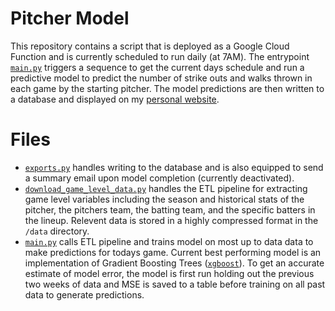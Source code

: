 # Pitcher Model

This repository contains a script that is deployed as a Google Cloud Function and is currently scheduled to run daily (at 7AM). The entrypoint [`main.py`](https://github.com/TimCSheehan/pitcher_model_deploy/blob/main/main.py) triggers a sequence to get the current
days schedule and run a predictive model to predict the number of strike outs and walks thrown in each game by the starting pitcher. The model
predictions are then written to a database and displayed on my [personal website](timothysheehan.com/mlb_vis).

# Files
* [`exports.py`](https://github.com/TimCSheehan/pitcher_model_deploy/blob/main/exports.py) handles writing to the database and is also equipped to send a summary email upon model completion (currently deactivated).
* [`download_game_level_data.py`](https://github.com/TimCSheehan/pitcher_model_deploy/blob/main/download_game_level_data.py) handles the ETL pipeline
  for extracting game level variables including the season and historical stats of the pitcher, the pitchers team, the batting team, and the specific batters in the lineup.
  Relevent data is stored in a highly compressed format in the `/data` directory.
* [`main.py`](https://github.com/TimCSheehan/pitcher_model_deploy/blob/main/main.py) calls ETL pipeline and trains model on most up to data data to make predictions for todays game.
  Current best performing model is an implementation of Gradient Boosting Trees ([`xgboost`](https://xgboost.readthedocs.io/en/stable/)). To get an accurate estimate of model error,
  the model is first run holding out the previous two weeks of data and MSE is saved to a table before training on all past data to generate predictions. 
